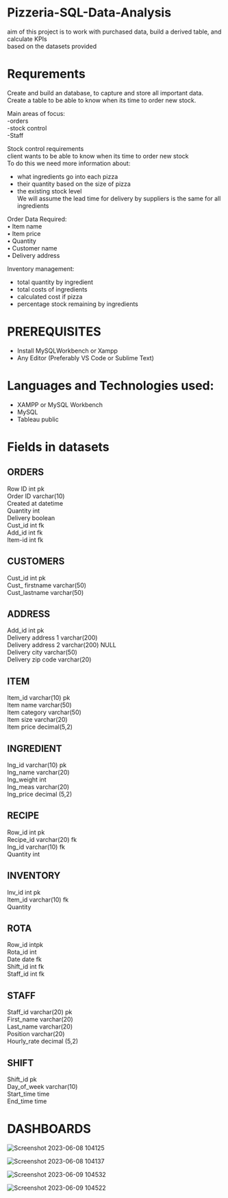 # Pizzeria-SQL-Data-Analysis
aim of this project is to work with purchased data, build a derived table, and calculate KPIs<br>
based on the datasets provided


# Requrements<br>
Create and build an database, to capture and store all important data.<br>
Create a table to be able to know when its time to order new stock.<br>

Main areas of focus:<br>
-orders<br>
-stock control<br>
-Staff<br>

Stock control requirements<br>
client wants to be able to know when its time to order new stock <br>
To do this we need more information about:<br>
- what ingredients go into each pizza <br>
- their quantity based on the size of pizza<br>
- the existing stock level<br>
We will assume the lead time for delivery by suppliers is the same for all ingredients<br>

Order Data Required:<br>
•	Item name<br>
•	Item price<br>
•	Quantity<br>
•	Customer name<br>
•	Delivery address<br>

Inventory management:<br>
- total quantity by ingredient<br>
- total costs of ingredients<br>
- calculated cost if pizza<br>
- percentage stock remaining by ingredients<br>


# PREREQUISITES<br>
- Install MySQLWorkbench or Xampp<br>
- Any Editor (Preferably VS Code or Sublime Text)<br>


# Languages and Technologies used:<br>

- XAMPP or MySQL Workbench<br>
- MySQL<br>
- Tableau public<br>

# Fields in datasets <br>

ORDERS<br>
-
Row ID  int pk<br>
Order ID  varchar(10)<br>
Created at datetime<br>
Quantity int<br>
Delivery boolean<br>
Cust_id int fk<br>
Add_id int fk<br>
Item-id int fk<br>

CUSTOMERS<br>
-
Cust_id int pk<br>
Cust_ firstname varchar(50)<br>
Cust_lastname varchar(50)<br>


ADDRESS<br>
-
Add_id int pk<br>
Delivery address 1 varchar(200)<br>
Delivery address 2 varchar(200) NULL<br>
Delivery city varchar(50)<br>
Delivery zip code varchar(20)<br>

ITEM<br>
-
Item_id varchar(10) pk <br>
Item name varchar(50)<br>
Item category varchar(50)<br>
Item size varchar(20)<br>
Item price decimal(5,2)<br>

INGREDIENT<br>
-
Ing_id varchar(10) pk<br>
Ing_name varchar(20)<br>
Ing_weight int<br>
Ing_meas varchar(20)<br>
Ing_price decimal (5,2)<br>

RECIPE<br>
-
Row_id int pk<br>
Recipe_id varchar(20) fk<br>
Ing_id varchar(10) fk<br>
Quantity int<br>

INVENTORY<br>
-
Inv_id int pk<br>
Item_id varchar(10) fk   <br>
Quantity<br>

ROTA<br>
-
Row_id intpk<br>
Rota_id int <br>
Date date fk<br>
Shift_id int fk<br>
Staff_id int fk<br>

STAFF<br>
-
Staff_id varchar(20) pk<br>
First_name varchar(20) <br>
Last_name varchar(20)<br>
Position varchar(20)<br>
Hourly_rate decimal (5,2)<br>




SHIFT<br>
-
Shift_id pk<br>
Day_of_week varchar(10)<br>
Start_time time<br>
End_time time<br>




# DASHBOARDS<br>
![Screenshot 2023-06-08 104125](https://github.com/allienka/Pizzeria-SQL-Data-Analysis/assets/105230372/da52fc2b-2423-4330-9f4a-6eec78f07a92)

![Screenshot 2023-06-08 104137](https://github.com/allienka/Pizzeria-SQL-Data-Analysis/assets/105230372/a289f55f-9dc3-41aa-a4a4-2c7fb45b1b47)

![Screenshot 2023-06-09 104532](https://github.com/allienka/Pizzeria-SQL-Data-Analysis/assets/105230372/5e67b7a3-f2b6-4b10-8722-e742376b9c77)

![Screenshot 2023-06-09 104522](https://github.com/allienka/Pizzeria-SQL-Data-Analysis/assets/105230372/8425fc42-207c-4ca6-9366-7180646e2f5f)
